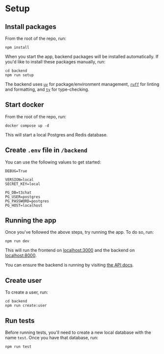 # Setup

## Install packages

From the root of the repo, run:

```shell
npm install
```

When you start the app, backend packages will be installed automatically.
If you'd like to install these packages manually, run:

```shell
cd backend
npm run setup
```

The backend uses [`uv`](https://docs.astral.sh/uv/) for package/environment management, [`ruff`](https://docs.astral.sh/ruff/) for linting and formatting, and [`ty`](https://github.com/astral-sh/ty) for type-checking.

## Start docker

From the root of the repo, run:

```shell
docker compose up -d
```

This will start a local Postgres and Redis database.

## Create `.env` file in `/backend`

You can use the following values to get started:

```text
DEBUG=True

VERSION=local
SECRET_KEY=local

PG_DB=t3chat
PG_USER=postgres
PG_PASSWORD=postgres
PG_HOST=localhost
```

## Running the app

Once you've followed the above steps, try running the app.
To do so, run:

```shell
npm run dev
```

This will run the frontend on [localhost:3000](http://localhost:3000) and the backend on [localhost:8000](http://localhost:8000).

You can ensure the backend is running by visiting [the API docs](http://localhost:8000/api/docs).

## Create user

To create a user, run:

```shell
cd backend
npm run create:user
```

## Run tests

Before running tests, you'll need to create a new local database with the name `test`.
Once you have that database, run:

```shell
npm run test
```
